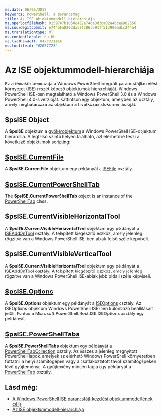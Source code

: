 ```yaml
---
ms.date: 06/05/2017
keywords: PowerShell, a parancsmag
title: Az ISE objektummodell-hierarchiája
ms.openlocfilehash: 0159707b1050c412a74da3d3ca02a46cea982556
ms.sourcegitcommit: e7445ba8203da304286c591ff513900ad1c244a4
ms.translationtype: MT
ms.contentlocale: hu-HU
ms.lasthandoff: 04/23/2019
ms.locfileid: "62057723"
---
```

# <a name="the-ise-object-model-hierarchy"></a>Az ISE objektummodell-hierarchiája

Ez a témakör bemutatja a Windows PowerShell integrált parancsfájlkezelési környezet (ISE) részét képező objektumok hierarchiáját.
Windows PowerShell ISE-ben megtalálható a Windows PowerShell 3.0 és a Windows PowerShell 4.0-s verzióját.
Kattintson egy objektum, amelyben az osztály, amely meghatározza az objektum a hivatkozási dokumentációját.

## <a name="psise-object"></a>$psISE Object

A **$psISE** objektum a [gyökérobjektum](The-ObjectModelRoot-Object.md) a Windows PowerShell ISE-objektum hierarchia.
A legfelső szintű helyen található, azt elérhetővé teszi a következő objektumok scripting:

## <a name="psisecurrentfilethe-isefile-objectmd"></a>[$psISE.CurrentFile](The-ISEFile-Object.md)

A **$psISE.CurrentFile** objektum egy példányát a [ISEFile](The-ISEFile-Object.md) osztály.

## <a name="psisecurrentpowershelltabthe-powershelltab-objectmd"></a>[$psISE.CurrentPowerShellTab](The-PowerShellTab-Object.md)

The **$psISE.CurrentPowerShellTab** object is an instance of the [PowerShellTab](The-PowerShellTab-Object.md) class.

## <a name="psisecurrentvisiblehorizontaltool"></a>$psISE.CurrentVisibleHorizontalTool

A **$psISE.CurrentVisibleHorizontalTool** objektum egy példányát a [ISEAddOnTool](The-ISEAddOnTool-Object.md) osztály.
A telepített kiegészítő eszköz, amely jelenleg rögzítve van a Windows PowerShell ISE-ben ablak felső széle képviseli.

## <a name="psisecurrentvisibleverticaltool"></a>$psISE.CurrentVisibleVerticalTool

A **$psISE.CurrentVisibleHorizontalTool** objektum egy példányát a [ISEAddOnTool](The-ISEAddOnTool-Object.md) osztály.
A telepített kiegészítő eszköz, amely jelenleg rögzítve van a Windows PowerShell ISE-ablak jobb oldali széle képviseli.

## <a name="psiseoptionsthe-iseoptions-objectmd"></a>[$psISE.Options](The-ISEOptions-Object.md)

A **$psISE.Options** objektum egy példányát a [ISEOptions](The-ISEOptions-Object.md) osztály.
Az ISEOptions objektum Windows PowerShell ISE-ben különböző beállításait jelöli.
Fontos a Microsoft.PowerShell.Host.ISE.ISEOptions osztály egy példányát.

## <a name="psisepowershelltabsthe-powershelltabcollection-objectmd"></a>[$psISE.PowerShellTabs](The-PowerShellTabCollection-Object.md)

A **$psISE.PowerShellTabs** objektum egy példányát a [PowerShellTabCollection](The-PowerShellTabCollection-Object.md) osztály.
Az összes a jelenleg megnyitott PowerShell lapok, amelyek az elérhető Windows PowerShell környezetben futtatni, a helyi számítógépen vagy a csatlakoztatott távoli számítógépeken lévő gyűjteménye.
A gyűjtemény minden tagja egy példányát a [PowerShellTab](The-PowerShellTab-Object.md) osztály.

## <a name="see-also"></a>Lásd még:

- [A Windows PowerShell ISE parancsfájl-kezelési objektummodelljének célja](Purpose-of-the-Windows-PowerShell-ISE-Scripting-Object-Model.md)
- [Az ISE objektummodell-hierarchiája](The-ISE-Object-Model-Hierarchy.md)